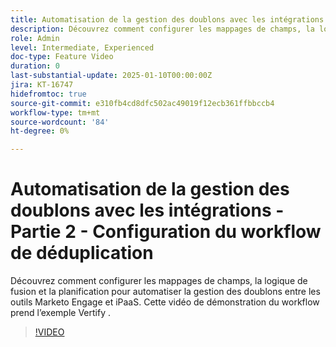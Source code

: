 ```yaml
---
title: Automatisation de la gestion des doublons avec les intégrations - Partie 2 - Configuration du workflow de déduplication
description: Découvrez comment configurer les mappages de champs, la logique de fusion et la planification pour automatiser la gestion des doublons entre les outils Marketo Engage et iPaaS. Cette vidéo de démonstration du workflow prend l’exemple Vertify .
role: Admin
level: Intermediate, Experienced
doc-type: Feature Video
duration: 0
last-substantial-update: 2025-01-10T00:00:00Z
jira: KT-16747
hidefromtoc: true
source-git-commit: e310fb4cd8dfc502ac49019f12ecb361ffbbccb4
workflow-type: tm+mt
source-wordcount: '84'
ht-degree: 0%

---
```



# Automatisation de la gestion des doublons avec les intégrations - Partie 2 - Configuration du workflow de déduplication

Découvrez comment configurer les mappages de champs, la logique de fusion et la planification pour automatiser la gestion des doublons entre les outils Marketo Engage et iPaaS. Cette vidéo de démonstration du workflow prend l’exemple Vertify .

>[!VIDEO](https://video.tv.adobe.com/v/3453809/?learn=on&enablevpops&captions=fre_fr)

